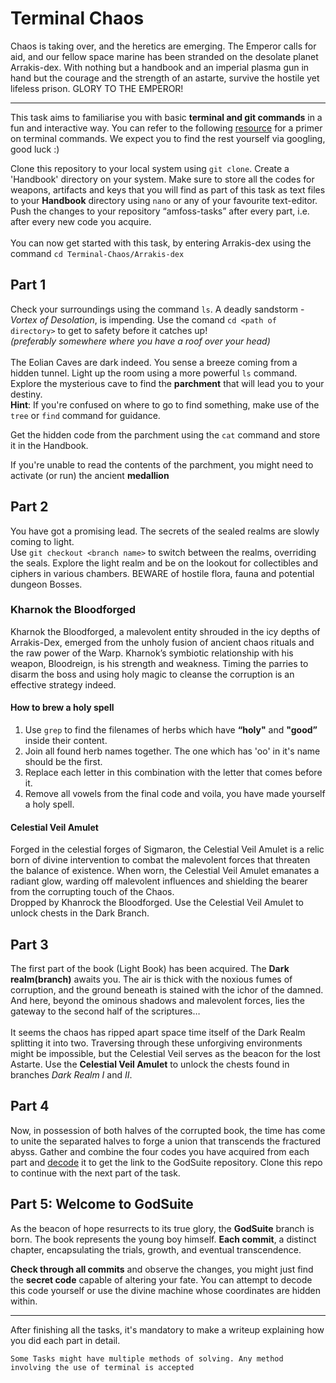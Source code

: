 # Terminal Chaos
Chaos is taking over, and the heretics are emerging. The Emperor calls for aid, and our fellow space marine has been stranded on the desolate planet Arrakis-dex. With nothing but a handbook and an imperial plasma gun in hand but the courage and the strength of an astarte, survive the hostile yet lifeless prison. GLORY TO THE EMPEROR!<hr>
This task aims to familiarise you with basic **terminal and git commands** in a fun and interactive way. You can refer to the following [resource](https://linuxjourney.com/lesson/the-shell) for a primer on terminal commands. We expect you to find the rest yourself via googling, good luck :)

Clone this repository to your local system using `git clone`. Create a 'Handbook' directory on your system. Make sure to store all the codes for weapons, artifacts and keys that you will find as part of this task as text files to your **Handbook** directory using `nano` or any of your favourite text-editor. Push the changes to your repository “amfoss-tasks” after every part, i.e. after every new code you acquire.<br><br>
You can now get started with this task, by entering Arrakis-dex using the command `cd Terminal-Chaos/Arrakis-dex`
## Part 1
Check your surroundings using the command `ls`. A deadly sandstorm - *Vortex of Desolation*, is impending. Use the comand `cd <path of directory>` to get to safety before it catches up! <br>*(preferably somewhere where you have a roof over your head)*<br><br>
The Eolian Caves are dark indeed. You sense a breeze coming from a hidden tunnel. Light up the room using a more powerful `ls` command. Explore the mysterious cave to find the **parchment** that will lead you to your destiny.<br>
**Hint**: If you're confused on where to go to find something, make use of the `tree` or `find` command for guidance.

Get the hidden code from the parchment using the `cat` command and store it in the Handbook.

If you're unable to read the contents of the parchment, you might need to activate (or run) the ancient **medallion**

## Part 2
You have got a promising lead. The secrets of the sealed realms are slowly coming to light.<br>
Use `git checkout <branch name>` to switch between the realms, overriding the seals. Explore the light realm and be on the lookout for collectibles and ciphers in various chambers. BEWARE of hostile flora, fauna and potential dungeon Bosses. 
### Kharnok the Bloodforged
Kharnok the Bloodforged, a malevolent entity shrouded in the icy depths of Arrakis-Dex, emerged from the unholy fusion of ancient chaos rituals and the raw power of the Warp. Kharnok’s symbiotic relationship with his weapon, Bloodreign, is his strength and weakness. Timing the parries to disarm the boss and using holy magic to cleanse the corruption is an effective strategy indeed.<br>

#### How to brew a holy spell
1) Use `grep` to find the filenames of herbs which have **“holy"** and **"good”** inside their content.
2) Join all found herb names together. The one which has 'oo' in it's name should be the first.
3) Replace each letter in this combination with the letter that comes before it.
4) Remove all vowels from the final code and voila, you have made yourself a holy spell.

#### Celestial Veil Amulet
Forged in the celestial forges of Sigmaron, the Celestial Veil Amulet is a relic born of divine intervention to combat the malevolent forces that threaten the balance of existence. When worn, the Celestial Veil Amulet emanates a radiant glow, warding off malevolent influences and shielding the bearer from the corrupting touch of the Chaos.<br>
Dropped by Khanrock the Bloodforged. Use the Celestial Veil Amulet to unlock chests in the Dark Branch. 

## Part 3
The first part of the book (Light Book) has been acquired. The **Dark realm(branch)** awaits you. The air is thick with the noxious fumes of corruption, and the ground beneath is stained with the ichor of the damned. And here, beyond the ominous shadows and malevolent forces, lies the gateway to the second half of the scriptures…<br>
<br>
It seems the chaos has ripped apart space time itself of the Dark Realm splitting it into two. Traversing through these unforgiving environments might be impossible, but the Celestial Veil serves as the beacon for the lost Astarte.
Use the **Celestial Veil Amulet** to unlock the chests found in branches *Dark Realm I* and *II*.

## Part 4

Now, in possession of both halves of the corrupted book, the time has come to unite the separated halves to forge a union that transcends the fractured abyss. Gather and combine the four codes you have acquired from each part and [decode](https://www.cyberciti.biz/faq/decode-base64-string-in-linux-unix-with-base64-command/) it to get the link to the GodSuite repository. Clone this repo to continue with the next part of the task.

## Part 5: Welcome to GodSuite
As the beacon of hope resurrects to its true glory, the **GodSuite** branch is born. The book represents the young boy himself. **Each commit**, a distinct chapter, encapsulating the trials, growth, and eventual transcendence.

**Check through all commits** and observe the changes, you might just find the **secret code** capable of altering your fate. You can attempt to decode this code yourself or use the divine machine whose coordinates are hidden within.
<hr>
After finishing all the tasks, it's mandatory to make a writeup explaining how you did each part in detail.

`Some Tasks might have multiple methods of solving. Any method involving the use of terminal is accepted`


